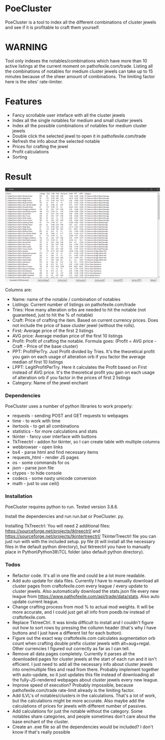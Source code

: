 # PoeCluster

PoeCluster is a tool to index all the different combinations of cluster jewels and see if it is profitable to craft them yourself.

# WARNING
Tool only indexes the notables/combinations which have more than 10 active listings at the current moment on pathofexile.com/trade.
Listing all the combinations of notables for medium cluster jewels can take up to 15 minutes because of the sheer amount of combinations. The limiting factor here is the sites' rate-limiter.

# Features

* Fancy scrollable user inteface with all the cluster jewels
* Index all the single notables for medium and small cluster jewels
* Index all the possible combinations of notables for medium cluster jewels
* Double click the selected jewel to open it in pathofexile.com/trade
* Refresh the info about the selected notable
* Prices for crafting the jewel
* Profit calculations
* Sorting 

# Result

![example](example.png "Results")

Columns are:
* Name: name of the notable / combination of notables
* Listings: Current number of listings on pathofexile.com/trade
* Tries: How many alteration orbs are needed to hit the notable (not guaranteed, just to hit the % of notable)
* Craft: Price of crafting the item. Based on current currency prices. Does not include the price of base cluster jewel (without the rolls).
* First: Average price of the first 2 listings
* AVG price: Average median price of the first 10 listings
* Profit: Profit of crafting the notable. Formula goes: (Profit = AVG price - Craft - Price of the base cluster)
* PPT: ProfitPerTry. Just Profit divided by Tries. It's the theoretical profit you gain on each usage of alteration orb if you factor the average median of first 10 listings
* LPPT: LegitProfitPerTry. Here it calculates the Profit based on First instead of AVG price. It's the theoretical profit you gain on each usage of alteration orb if you factor in the prices of first 2 listings
* Category: Name of the jewel enchant

### Dependencies

PoeCluster uses a number of python libraries to work properly:

* requests - sending POST and GET requests to webpages
* time - to work with time
* itertools - to get all combinations
* statistics - for more calculations and stats
* tkinter - fancy user interface with buttons
* TkTreectrl - addon for tkinter, so I can create table with multiple columns
* webbrowser - open links
* bs4 - parse html and find necessary items
* requests_html - render JS pages
* os - some commands for os
* json - parse json file
* ctypes - to hide console
* codecs - some nasty unicode conversion
* math - just to use ceil()

### Installation

PoeCluster requires python to run. Tested  version 3.8.6.

Install the dependencies and run run.bat or PoeCluster. py.

Installing TkTreectrl:
You will need 2 additional files: https://sourceforge.net/projects/tktreectrl/ and https://sourceforge.net/projects/tkintertreectrl/
TkinterTreectrl file you can just run with with the included setup. py file (it will install all the necessary files in the default python directory), but tktreectrl you have to manually place in Python\Python38\TCL folder (also default python directory).

### Todos

 - Refactor code. It's all in one file and could be a lot more readable.
 - Add auto update for data files. Currently I have to manually download all cluster pages from craftofexile.com every league / every update to cluster jewels. Also automatically download the stats.json file every new league from https://www.pathofexile.com/api/trade/data/stats. Also auto update current league.
 - Change crafting process from mod % to actual mod weights. It will be more accurate, and I could just get all info from poedb.tw instead of craftofexile.com.
 - Replace TktreeCtrl. It was kinda difficult to install and I couldn't figure out how to sort rows by pressing the collumn header (that's why I have buttons and I just have a different list for each button). 
 - Figure out the exact way craftofexile.com calculates augmentation orb count when crafting double prefix cluster jewels with alt+aug+regal. Other currencies I figured out correctly as far as I can tell.
 - Remove all data pages completely. Currently it parses all the downloaded pages for cluster jewels at the start of each run and it isn't efficient. I just need to add all the necessary info about cluster jewels into one/multiple files and read from there. Probably implement together with auto-update, so it just updates this file instead of downloading all the fully-JS-rendered webpages about cluster jewels every new league.
 - Improve speed of execution? Probably impossible, because pathofexile.com/trade rate-limit already is the limiting factor.
 - Add ILVL's of notables/clusters in the calculations. That's a lot of work, but the calculations might be more accurate. Also maybe add the calculations of prices for jewels with different number of passives.
 - Add calculations for just the notable without the category. Some notables share categories, and people sometimes don't care about the base enchant of the cluster.
 - Create an .exe file so all the dependencies would be included? I don't know if that's really possible
